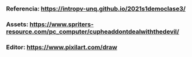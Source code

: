 ### Referencia: https://intropv-unq.github.io/2021s1democlase3/
### Assets: https://www.spriters-resource.com/pc_computer/cupheaddontdealwiththedevil/
### Editor: https://www.pixilart.com/draw
